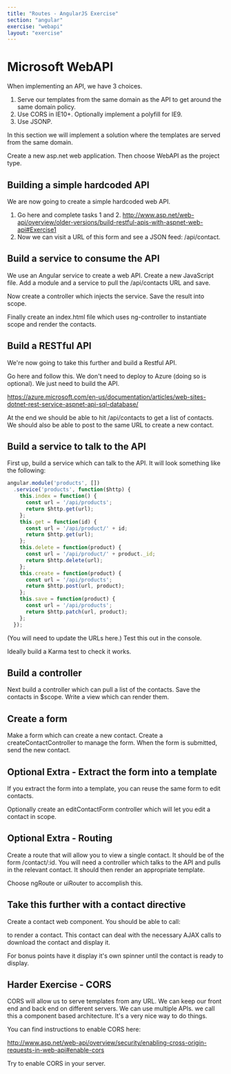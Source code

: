```yaml
---
title: "Routes - AngularJS Exercise"
section: "angular"
exercise: "webapi"
layout: "exercise"
---
```




# Microsoft WebAPI

When implementing an API, we have 3 choices.

1. Serve our templates from the same domain as the API to get around the same domain policy.
2. Use CORS in IE10+. Optionally implement a polyfill for IE9.
3. Use JSONP.

In this section we will implement a solution where the templates are served from the same domain.

Create a new asp.net web application. Then choose WebAPI as the project type.




## Building a simple hardcoded API

We are now going to create a simple hardcoded web API.

1. Go here and complete tasks 1 and 2. <http://www.asp.net/web-api/overview/older-versions/build-restful-apis-with-aspnet-web-api#Exercise1>
2. Now we can visit a URL of this form and see a JSON feed: /api/contact.

## Build a service to consume the API

We use an Angular service to create a web API. Create a new JavaScript file. Add a module and a service to pull the /api/contacts URL and save.

Now create a controller which injects the service. Save the result into scope.

Finally create an index.html file which uses ng-controller to instantiate scope and render the contacts.




## Build a RESTful API

We're now going to take this further and build a Restful API.

Go here and follow this. We don't need to deploy to Azure (doing so is optional). We just need to build the API.

<https://azure.microsoft.com/en-us/documentation/articles/web-sites-dotnet-rest-service-aspnet-api-sql-database/>

At the end we should be able to hit /api/contacts to get a list of contacts. We should also be able to post to the same URL to create a new contact.

## Build a service to talk to the API

First up, build a service which can talk to the API. It will look something like the following:

```js
angular.module('products', [])
  .service('products', function($http) {
    this.index = function() {
      const url = '/api/products';
      return $http.get(url);
    };
    this.get = function(id) {
      const url = '/api/product/' + id;
      return $http.get(url);
    };
    this.delete = function(product) {
      const url = '/api/product/' + product._id;
      return $http.delete(url);
    };
    this.create = function(product) {
      const url = '/api/products';
      return $http.post(url, product);
    };
    this.save = function(product) {
      const url = '/api/products';
      return $http.patch(url, product);
    };
  });
```





(You will need to update the URLs here.) Test this out in the console.

Ideally build a Karma test to check it works.

## Build a controller

Next build a controller which can pull a list of the contacts. Save the contacts in $scope. Write a view which can render them.

## Create a form

Make a form which can create a new contact. Create a createContactController to manage the form. When the form is submitted, send the new contact.

## Optional Extra - Extract the form into a template

If you extract the form into a template, you can reuse the same form to edit contacts.

Optionally create an editContactForm controller which will let you edit a contact in scope.



## Optional Extra - Routing

Create a route that will allow you to view a single contact. It should be of the form /contact/:id. You will need a controller which talks to the API and pulls in the relevant contact. It should then render an appropriate template.

Choose ngRoute or uiRouter to accomplish this.


## Take this further with a contact directive

Create a contact web component. You should be able to call:

<contact contact_id="123"></contact>

to render a contact. This contact can deal with the necessary AJAX calls to download the contact and display it.

For bonus points have it display it's own spinner until the contact is ready to display.



## Harder Exercise - CORS

CORS will allow us to serve templates from any URL. We can keep our front end and back end on different servers. We can use multiple APIs. we call this a component based architecture. It's a very nice way to do things.

You can find instructions to enable CORS here:

<http://www.asp.net/web-api/overview/security/enabling-cross-origin-requests-in-web-api#enable-cors>

Try to enable CORS in your server.

